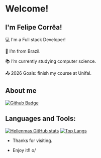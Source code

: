 # Welcome!

 

## I'm Felipe Corrêa!

 

:computer: I'm a Full stack Developer!

:house_with_garden: I’m from Brazil.

:books:  I’m currently studying computer science.

:outbox_tray: 2026 Goals: finish my course at Unifal.

 

## About me

[![Github Badge](https://img.shields.io/badge/-Github-000?style=flat-square&logo=Github&logoColor=white&link=LINK_GIT)](https://github.com/correafe)

## Languages and Tools:
[![Hellenmas GitHub stats](https://github-readme-stats.vercel.app/api?username=hellenmas)](https://github.com/correafe/github-readme-stats)
[![Top Langs](https://github-readme-stats.vercel.app/api/top-langs/?username=hellenmas&layout=compact)](https://github.com/correafe/github-readme-stats)



- Thanks for visiting.

- Enjoy it!! o/
